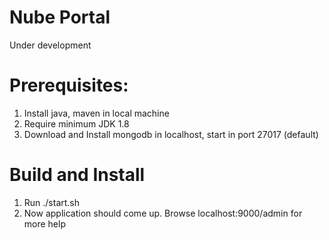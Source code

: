 Nube Portal
==========

Under development


Prerequisites:
=============

1. Install java, maven in local machine
2. Require minimum JDK 1.8
3. Download and Install mongodb in localhost, start in port 27017 (default)

Build and Install
=============================================
1. Run ./start.sh
2. Now application should come up. Browse localhost:9000/admin for more help
